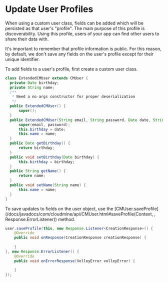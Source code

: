 # Update User Profiles

When using a custom user class, fields can be added which will be persisted as that user's "profile". The main purpose of this profile is discoverability. Using this profile, users of your app can find other users to share their data with.

It's important to remember that profile information is public. For this reason, by default, we don't save any fields on the user's profile except for their unique identifier.

To add fields to a user's profile, first create a custom user class.

```java
class ExtendedCMUser extends CMUser {
  private Date birthday;
  private String name;
  /**
   * Need a no-args constructor for proper deserialization
   */
  public ExtendedCMUser() {
      super();
  }
  public ExtendedCMUser(String email, String password, Date date, String name) {
      super(email, password);
      this.birthday = date;
      this.name = name;
  }
  public Date getBirthday() {
      return birthday;
  }
  public void setBirthday(Date birthday) {
      this.birthday = birthday;
  }
  public String getName() {
      return name;
  }
  public void setName(String name) {
      this.name = name;
  }
}
```

To save updates to fields on the user object, use the [CMUser.saveProfile](/docs/javadocs/com/cloudmine/api/CMUser.html#saveProfile(Context, , Response.ErrorListener)) method.

```java
user.saveProfile(this, new Response.Listener<CreationResponse>() {
    @Override
    public void onResponse(CreationResponse creationResponse) {
         
    }
}, new Response.ErrorListener() {
    @Override
    public void onErrorResponse(VolleyError volleyError) {
         
    }
});
```

